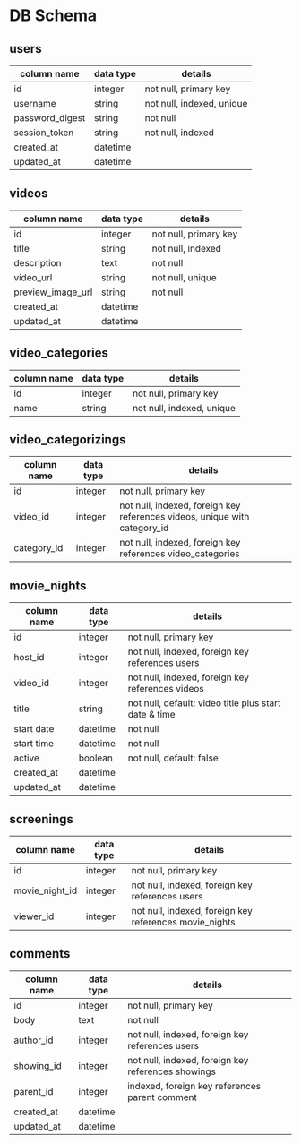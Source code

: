 # DB Schema

## users
column name     | data type | details
----------------|-----------|-----------------------
id              | integer   | not null, primary key
username        | string    | not null, indexed, unique
password_digest | string    | not null
session_token   | string    | not null, indexed
created_at      | datetime  |
updated_at      | datetime  |

## videos
column name       | data type | details
------------------|-----------|-----------------------
id                | integer   | not null, primary key
title             | string    | not null, indexed
description       | text      | not null
video_url         | string    | not null, unique
preview_image_url | string    | not null
created_at        | datetime  |
updated_at        | datetime  |

## video_categories
column name       | data type | details
------------------|-----------|-----------------------
id                | integer   | not null, primary key
name              | string    | not null, indexed, unique

## video_categorizings
column name       | data type | details
------------------|-----------|-----------------------
id                | integer   | not null, primary key
video_id          | integer   | not null, indexed, foreign key references videos, unique with category_id
category_id       | integer   | not null, indexed, foreign key references video_categories

## movie_nights
column name | data type | details
------------|-----------|-----------------------
id          | integer   | not null, primary key
host_id     | integer   | not null, indexed, foreign key references users
video_id    | integer   | not null, indexed, foreign key references videos
title       | string    | not null, default: video title plus start date & time
start date  | datetime  | not null
start time  | datetime  | not null
active      | boolean   | not null, default: false
created_at  | datetime  |
updated_at  | datetime  |

## screenings
column name      | data type | details
-----------------|-----------|-----------------------
id               | integer   | not null, primary key
movie_night_id   | integer   | not null, indexed, foreign key references users
viewer_id        | integer   | not null, indexed, foreign key references movie_nights

## comments
column name | data type | details
------------|-----------|-----------------------
id          | integer   | not null, primary key
body        | text      | not null
author_id   | integer   | not null, indexed, foreign key references users
showing_id  | integer   | not null, indexed, foreign key references showings
parent_id   | integer   | indexed, foreign key references parent comment
created_at  | datetime  |
updated_at  | datetime  |
